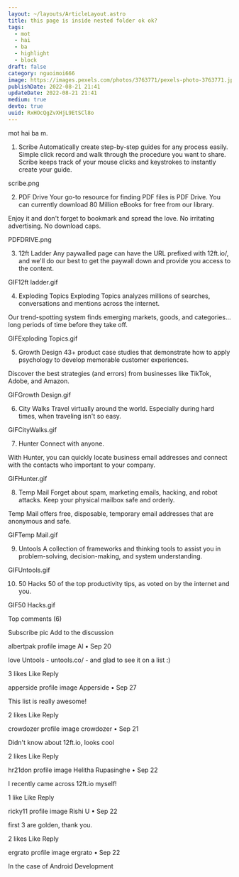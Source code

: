 ```yaml
---
layout: ~/layouts/ArticleLayout.astro
title: this page is inside nested folder ok ok?
tags:
  - mot
  - hai
  - ba
  - highlight
  - block
draft: false
category: nguoimoi666
image: https://images.pexels.com/photos/3763771/pexels-photo-3763771.jpeg?auto=compress&cs=tinysrgb&w=1260&h=750&dpr=1
publishDate: 2022-08-21 21:41
updateDate: 2022-08-21 21:41
medium: true
devto: true
uuid: RxHOcQgZvXHjL9EtSCl8o
---
```


mot hai ba
m.

1. Scribe
   Automatically create step-by-step guides for any process easily. Simple click record and walk through the procedure you want to share. Scribe keeps track of your mouse clicks and keystrokes to instantly create your guide.

scribe.png

2. PDF Drive
   Your go-to resource for finding PDF files is PDF Drive. You can currently download 80 Million eBooks for free from our library.

Enjoy it and don't forget to bookmark and spread the love. No irritating advertising. No download caps.

PDFDRIVE.png

3. 12ft Ladder
   Any paywalled page can have the URL prefixed with 12ft.io/, and we'll do our best to get the paywall down and provide you access to the content.

GIF12ft ladder.gif

4. Exploding Topics
   Exploding Topics analyzes millions of searches, conversations and mentions across the internet.

Our trend-spotting system finds emerging markets, goods, and categories... long periods of time before they take off.

GIFExploding Topics.gif

5. Growth Design
   43+ product case studies that demonstrate how to apply psychology to develop memorable customer experiences.

Discover the best strategies (and errors) from businesses like TikTok, Adobe, and Amazon.

GIFGrowth Design.gif

6. City Walks
   Travel virtually around the world. Especially during hard times, when traveling isn't so easy.

GIFCityWalks.gif

7. Hunter
   Connect with anyone.

With Hunter, you can quickly locate business email addresses and connect with the contacts who important to your company.

GIFHunter.gif

8. Temp Mail
   Forget about spam, marketing emails, hacking, and robot attacks. Keep your physical mailbox safe and orderly.

Temp Mail offers free, disposable, temporary email addresses that are anonymous and safe.

GIFTemp Mail.gif

9. Untools
   A collection of frameworks and thinking tools to assist you in problem-solving, decision-making, and system understanding.

GIFUntools.gif

10. 50 Hacks
    50 of the top productivity tips, as voted on by the internet and you.

GIF50 Hacks.gif

Top comments (6)

Subscribe
pic
Add to the discussion

albertpak profile image
Al
•
Sep 20

love Untools - untools.co/ - and glad to see it on a list :)

3
likes
Like
Reply

apperside profile image
Apperside
•
Sep 27

This list is really awesome!

2
likes
Like
Reply

crowdozer profile image
crowdozer
•
Sep 21

Didn't know about 12ft.io, looks cool

2
likes
Like
Reply

hr21don profile image
Helitha Rupasinghe
•
Sep 22

I recently came across 12ft.io myself!

1
like
Like
Reply

ricky11 profile image
Rishi U
•
Sep 22

first 3 are golden, thank you.

2
likes
Like
Reply

ergrato profile image
ergrato
•
Sep 22

In the case of Android Development
